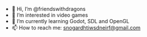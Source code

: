 - 👋 Hi, I’m @friendswithdragons
- 👀 I’m interested in video games
- 🌱 I’m currently learning Godot, SDL and OpenGL
- 📫 How to reach me: snogardhtiwsdneirf@gmail.com

<!---
friendswithdragons/friendswithdragons is a ✨ special ✨ repository because its `README.md` (this file) appears on your GitHub profile.
You can click the Preview link to take a look at your changes.
--->
